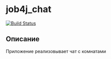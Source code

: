 # job4j_chat
[![Build Status](https://app.travis-ci.com/hasover/job4j_chat.svg?branch=master)](https://app.travis-ci.com/hasover/job4j_chat)

## Описание
Приложение реализовывает чат c комнатами



